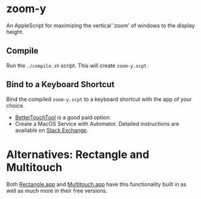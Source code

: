 # zoom-y

An AppleScript for maximizing the vertical 'zoom' of windows to the display
height.

## Compile

Run the `./compile.sh` script. This will create `zoom-y.scpt`.

## Bind to a Keyboard Shortcut

Bind the compiled `zoom-y.scpt` to a keyboard shortcut with the app of your choice.

- [BetterTouchTool](https://folivora.ai/) is a good paid option.
- Create a MacOS Service with Automator. Detailed instructions
  are available on
  [Stack Exchange](https://apple.stackexchange.com/questions/175215/how-do-i-assign-a-keyboard-shortcut-to-an-applescript-i-wrote).

# Alternatives: Rectangle and Multitouch

Both [Rectangle.app](https://rectangleapp.com/) and [Multitouch.app](https://multitouch.app/) have this functionality built
in as well as much more in their free versions.
